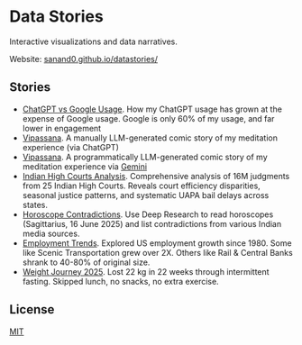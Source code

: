 # Data Stories

Interactive visualizations and data narratives.

Website: [sanand0.github.io/datastories/](https://sanand0.github.io/datastories/)

## Stories

- [ChatGPT vs Google Usage](chatgpt-vs-google/). How my ChatGPT usage has grown at the expense of Google usage. Google is only 60% of my usage, and far lower in engagement
- [Vipassana](vipassana-chatgpt/). A manually LLM-generated comic story of my meditation experience (via ChatGPT)
- [Vipassana](vipassana/). A programmatically LLM-generated comic story of my meditation experience via [Gemini](https://developers.googleblog.com/en/generate-images-gemini-2-0-flash-preview/)
- [Indian High Courts Analysis](indian-high-courts/). Comprehensive analysis of 16M judgments from 25 Indian High Courts. Reveals court efficiency disparities, seasonal justice patterns, and systematic UAPA bail delays across states.
- [Horoscope Contradictions](horoscope-2025-06-16/). Use Deep Research to read horoscopes (Sagittarius, 16 June 2025) and list contradictions from various Indian media sources.
- [Employment Trends](employment-trends/). Explored US employment growth since 1980. Some like Scenic Transportation grew over 2X. Others like Rail & Central Banks shrank to 40-80% of original size.
- [Weight Journey 2025](weight-2025-06/). Lost 22 kg in 22 weeks through intermittent fasting. Skipped lunch, no snacks, no extra exercise.

## License

[MIT](LICENSE)

<!--

File structure:

- README.md: Manually updated with story links
- config.json: Manually updated with story links
- index.html: Renders config.json as cards
- setup.sh: Run via .github/workflows/deploy.yml to generate [story-folder]/index.html from [story-folder]/README.md
- [story-folder]/
  - README.md
  - Other supporting files

When adding a new story, update:

- config.json
- README.md
- setup.sh

Linting: `npm run lint`

-->
